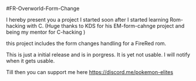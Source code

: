 #FR-Overworld-Form-Change

I hereby present you a project I started soon after I started learning Rom-hacking with C.
(Huge thanks to KDS for his EM-form-cahnge project and being my mentor for C-hacking )

this project includes the form changes handling for a FireRed rom.

This is just a initial release and is in porgress. It is yet not usable.
I will notify when it gets usable.

Till then you can support me here
https://discord.me/pokemon-elites
